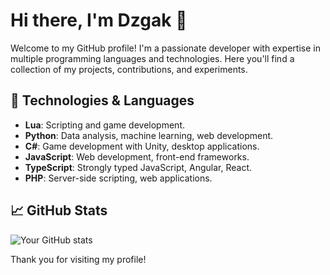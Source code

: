 # Hi there, I'm Dzgak 👋

Welcome to my GitHub profile! I'm a passionate developer with expertise in multiple programming languages and technologies. Here you'll find a collection of my projects, contributions, and experiments.

## 🔧 Technologies & Languages

- **Lua**: Scripting and game development.
- **Python**: Data analysis, machine learning, web development.
- **C#**: Game development with Unity, desktop applications.
- **JavaScript**: Web development, front-end frameworks.
- **TypeScript**: Strongly typed JavaScript, Angular, React.
- **PHP**: Server-side scripting, web applications.

## 📈 GitHub Stats

![Your GitHub stats](https://github-readme-stats.vercel.app/api?username=Dzgak&show_icons=true&theme=radical)

Thank you for visiting my profile!
